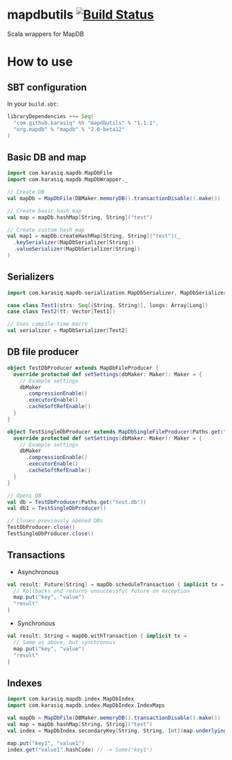 # mapdbutils [![Build Status](https://travis-ci.org/Karasiq/mapdbutils.svg?branch=master)](https://travis-ci.org/Karasiq/mapdbutils)
Scala wrappers for MapDB

# How to use
## SBT configuration
In your `build.sbt`:
```scala
libraryDependencies ++= Seq(
  "com.github.karasiq" %% "mapdbutils" % "1.1.1",
  "org.mapdb" % "mapdb" % "2.0-beta12"
)
```

## Basic DB and map
```scala
import com.karasiq.mapdb.MapDbFile
import com.karasiq.mapdb.MapDbWrapper._

// Create DB
val mapDb = MapDbFile(DBMaker.memoryDB().transactionDisable().make())

// Create basic hash map
val map = mapDb.hashMap[String, String]("test")

// Create custom hash map
val map1 = mapDb.createHashMap[String, String]("test")(_
  .keySerializer(MapDbSerializer[String])
  .valueSerializer(MapDbSerializer[String])
)
```

## Serializers
```scala
import com.karasiq.mapdb.serialization.MapDbSerializer, MapDbSerializer.Default._

case class Test1(strs: Seq[(String, String)], longs: Array[Long])
case class Test2(tt: Vector[Test1])

// Uses compile-time macro
val serializer = MapDbSerializer[Test2]
```


## DB file producer
```scala
object TestDbProducer extends MapDbFileProducer {
  override protected def setSettings(dbMaker: Maker): Maker = {
    // Example settings
    dbMaker
      .compressionEnable()
      .executorEnable()
      .cacheSoftRefEnable()
  }
}

object TestSingleDbProducer extends MapDbSingleFileProducer(Paths.get("test1.db")) {
  override protected def setSettings(dbMaker: Maker): Maker = {
    // Example settings
    dbMaker
      .compressionEnable()
      .executorEnable()
      .cacheSoftRefEnable()
  }
}

// Opens DB
val db = TestDbProducer(Paths.get("test.db"))
val db1 = TestSingleDbProducer()

// Closes previously opened DBs
TestDbProducer.close()
TestSingleDbProducer.close()
```

## Transactions
* Asynchronous
```scala
val result: Future[String] = mapDb.scheduleTransaction { implicit tx ⇒
  // Rollbacks and returns unsuccessful future on exception
  map.put("key", "value")
  "result"
}
```
* Synchronous
```scala
val result: String = mapDb.withTransaction { implicit tx ⇒
  // Same as above, but synchronous
  map.put("key", "value")
  "result"
}
```

## Indexes
```scala
import com.karasiq.mapdb.index.MapDbIndex
import com.karasiq.mapdb.index.MapDbIndex.IndexMaps

val mapDb = MapDbFile(DBMaker.memoryDB().transactionDisable().make())
val map = mapDb.hashMap[String, String]("test")
val index = MapDbIndex.secondaryKey[String, String, Int](map.underlying(), (k, v) ⇒ v.hashCode(), IndexMaps.mapDbHashMap(mapDb.db, "test_index")) // Uses hash code as key

map.put("key1", "value1")
index.get("value1".hashCode) // -> Some("key1")
```
